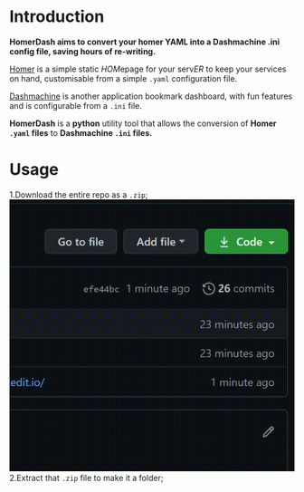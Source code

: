 # Introduction

**HomerDash aims to convert your homer YAML into a Dashmachine .ini config file, saving hours of re-writing.**

[Homer](https://github.com/bastienwirtz/homer) is a simple static  *HOM*epage for your serv*ER*  to keep your services on hand, customisable from a simple  `.yaml`  configuration file.

[Dashmachine](https://github.com/rmountjoy92/DashMachine) is another application bookmark dashboard, with fun features and is configurable from a `.ini` file.

**HomerDash** is a **python** utility tool that allows the conversion of **Homer `.yaml` files** to  **Dashmachine `.ini` files.**
# Usage

 1.Download the entire repo as a `.zip`;
	 ![enter image description here](https://raw.githubusercontent.com/DylanK46/homerdash/master/media%20%28ignore%29/DylanK46_homerdash_%20Convert%20your%20Homer%20Dashboard%20to%20Dashmachine%20by%20inputting%20the%20yaml.%20-%20Google%20Chrome%202020-12-18%2023-22-24%20%28online-video-cutter.com%29.gif)
 2.Extract that `.zip` file to make it a folder;
 


<!--stackedit_data:
eyJoaXN0b3J5IjpbLTI0MDU3MjgxMiw3MTY0Mjc4Nyw4NzgxMD
c3NDYsLTg5NzQzNDg1OV19
-->